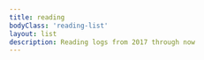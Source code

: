 ```yaml
---
title: reading
bodyClass: 'reading-list'
layout: list
description: Reading logs from 2017 through now
---
```

